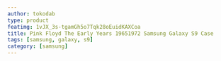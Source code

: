 ```yaml
---
author: tokodab
type: product
featimg: 1vJX_3s-tgamGh5o7Tqk28oEuidKAXCoa
title: Pink Floyd The Early Years 19651972 Samsung Galaxy S9 Case
tags: [samsung, galaxy, s9]
category: [samsung]
---
```

